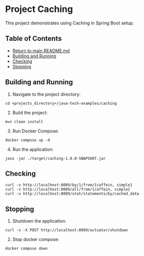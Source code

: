 # Project Caching

This project demonstrates using Caching in Spring Boot setup.

## Table of Contents

* [Return to main README.md](../README.md#project-java-tech-examples)
* [Building and Running](#building-and-running)
* [Checking](#checking)
* [Stopping](#stopping)

## Building and Running

1. Navigate to the project directory:

```
cd <projects_directory>/java-tech-examples/caching
```

2. Build the project:

```
mvn clean install
```

3. Run Docker Compose:

```
docker compose up -d
```

4. Run the application:

```
java -jar ./target/caching-1.0.0-SNAPSHOT.jar
```

## Checking

```
curl -v http://localhost:8089/by/1/from/{caffein, simple}
curl -v http://localhost:8089/all/from/{caffein, simple}
curl -v http://localhost:8089/stat/statements/by/cached_data
```

## Stopping

1. Shutdown the application:

```
curl -v -X POST http://localhost:8089/actuator/shutdown
```

2. Stop docker compose:

```
docker compose down
```